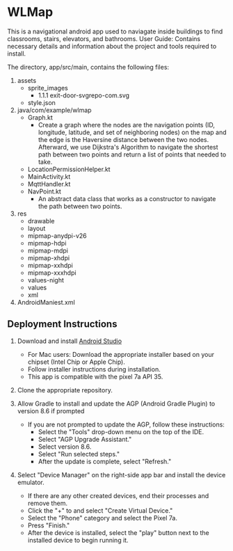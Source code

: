 # WLMap
This is a navigational android app used to naviagate inside buildings to find classrooms, stairs, elevators, and bathrooms. 
User Guide: Contains necessary details and information about the project and tools required to install.

The directory, app/src/main, contains the following files:

1. assets
   - sprite_images
       - 1.1.1 exit-door-svgrepo-com.svg
   - style.json
2. java/com/example/wlmap
   - Graph.kt
      - Create a graph where the nodes are the navigation points (ID, longitude, latitude, and set of neighboring nodes) on the map and the edge is the Haversine distance between the two nodes. Afterward, we use Dijkstra's Algorithm to navigate the shortest path between two points and return a list of points that needed to take.
   - LocationPermissionHelper.kt
   - MainActivity.kt
   - MqttHandler.kt
   - NavPoint.kt
      - An abstract data class that works as a constructor to navigate the path between two points.
3. res
   - drawable
   - layout
   - mipmap-anydpi-v26
   - mipmap-hdpi
   - mipmap-mdpi
   - mipmap-xhdpi
   - mipmap-xxhdpi
   - mipmap-xxxhdpi
   - values-night
   - values
   - xml
4. AndroidManiest.xml

## Deployment Instructions

1. Download and install [Android Studio](https://developer.android.com/studio)
   - For Mac users: Download the appropriate installer based on your chipset (Intel Chip or Apple Chip).
   - Follow installer instructions during installation.
   - This app is compatible with the pixel 7a API 35.

2. Clone the appropriate repository.

3. Allow Gradle to install and update the AGP (Android Gradle Plugin) to version 8.6 if prompted
   - If you are not prompted to update the AGP, follow these instructions:
     - Select the "Tools" drop-down menu on the top of the IDE.
     - Select "AGP Upgrade Assistant."
     - Select version 8.6.
     - Select "Run selected steps."
     - After the update is complete, select "Refresh."

4. Select "Device Manager" on the right-side app bar and install the device emulator.
   - If there are any other created devices, end their processes and remove them.
   - Click the "+" to and select "Create Virtual Device."
   - Select the "Phone" category and select the Pixel 7a.
   - Press "Finish."
   - After the device is installed, select the "play" button next to the installed device to begin running it.


   



